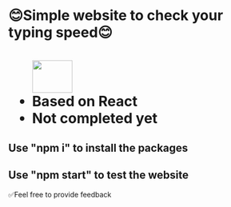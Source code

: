 <h1>😊Simple website to check your typing speed😊<h1>

<ul>
  <img height="65px" width="80px" src="https://th.bing.com/th/id/R.f81a6f373c244b1f70f4b7402b5ab372?rik=rbXh4ieLuKt%2bmA&riu=http%3a%2f%2flogos-download.com%2fwp-content%2fuploads%2f2016%2f09%2fReact_logo_logotype_emblem.png&ehk=QhGOkKcUKCU7FBQgHOajOiJqJBACUTD2Ni6LsfqzCEA%3d&risl=&pid=ImgRaw&r=0">
  <li>Based on React</li>
  <li>Not completed yet</li>
</ul>
<h2>Use "npm i" to install the packages</h2>
<h2>Use "npm start" to test the website</h2>

<p>✅Feel free to provide feedback</p>
